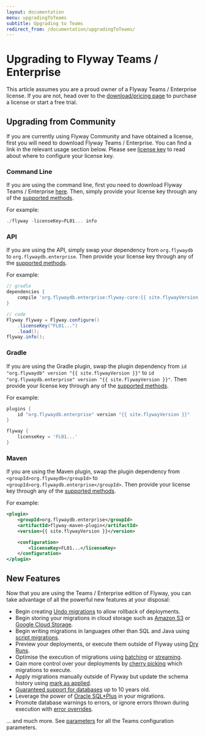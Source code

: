 ```yaml
---
layout: documentation
menu: upgradingToTeams
subtitle: Upgrading to Teams
redirect_from: /documentation/upgradingToTeams/
---
```


# Upgrading to Flyway Teams / Enterprise

This article assumes you are a proud owner of a Flyway Teams / Enterprise license. If you are not, head over to the [download/pricing page](/download) to purchase a license or start a free trial.

## Upgrading from Community

If you are currently using Flyway Community and have obtained a license, first you will need to download Flyway Teams / Enterprise. You can find a link in the relevant usage section below. Please see [license key](/documentation/configuration/parameters/licenseKey) to read about where to configure your license key.

### Command Line

If you are using the command line, first you need to download Flyway Teams / Enterprise [here](/documentation/usage/commandline/#tab-teams). Then, simply provide your license key through any of the [supported methods](/documentation/configuration/parameters/licenseKey).

For example:
```powershell
./flyway -licenseKey=FL01... info
```

### API

If you are using the API, simply swap your dependency from `org.flywaydb` to `org.flywaydb.enterprise`. Then provide your license key through any of the [supported methods](/documentation/configuration/parameters/licenseKey).

For example:
```groovy
// gradle
dependencies {
    compile 'org.flywaydb.enterprise:flyway-core:{{ site.flywayVersion }}'
}

// code
Flyway flyway = Flyway.configure()
    .licenseKey("FL01...")
    .load();
flyway.info();
```

### Gradle

If you are using the Gradle plugin, swap the plugin dependency from `id "org.flywaydb" version "{{ site.flywayVersion }}"` to `id "org.flywaydb.enterprise" version "{{ site.flywayVersion }}"`. Then provide your license key through any of the [supported methods](/documentation/configuration/parameters/licenseKey).

For example:
```groovy
plugins {
    id "org.flywaydb.enterprise" version "{{ site.flywayVersion }}"
}

flyway {
    licenseKey = 'FL01...'
}
```

### Maven

If you are using the Maven plugin, swap the plugin dependency from `<groupId>org.flywaydb</groupId>` to `<groupId>org.flywaydb.enterprise</groupId>`. Then provide your license key through any of the [supported methods](/documentation/configuration/parameters/licenseKey).

For example:
```xml
<plugin>
    <groupId>org.flywaydb.enterprise</groupId>
    <artifactId>flyway-maven-plugin</artifactId>
    <version>{{ site.flywayVersion }}</version>

    <configuration>
        <licenseKey>FL01...</licenseKey>
    </configuration>
</plugin>
```

## New Features

Now that you are using the Teams / Enterprise edition of Flyway, you can take advantage of all the powerful new features at your disposal:

- Begin creating [Undo migrations](/documentation/concepts/migrations#undo-migrations) to allow rollback of deployments.
- Begin storing your migrations in cloud storage such as [Amazon S3](/documentation/configuration/parameters/locations#amazon-s3) or [Google Cloud Storage](/documentation/configuration/parameters/locations#google-cloud-storage).
- Begin writing migrations in languages other than SQL and Java using [script migrations](/documentation/concepts/migrations#script-migrations).
- Preview your deployments, or execute them outside of Flyway using [Dry Runs](/documentation/concepts/dryruns).
- Optimise the execution of migrations using [batching](/documentation/configuration/parameters/batch) or [streaming](/documentation/configuration/parameters/stream).
- Gain more control over your deployments by [cherry picking](/documentation/configuration/parameters/cherryPick) which migrations to execute.
- Apply migrations manually outside of Flyway but update the schema history using [mark as applied](/documentation/configuration/parameters/skipExecutingMigrations).
- [Guaranteed support for databases](/download/faq#how-long-are-database-releases-supported-in-each-edition-of-flyway) up to 10 years old.
- Leverage the power of [Oracle SQL*Plus](/documentation/database/oracle#sqlplus-commands) in your migrations.
- Promote database warnings to errors, or ignore errors thrown during execution with [error overrides](/documentation/concepts/erroroverrides).

... and much more. See [parameters](/documentation/configuration/parameters/) for all the Teams configuration parameters.
